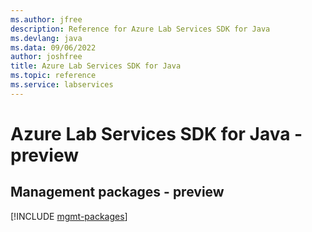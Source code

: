 ```yaml
---
ms.author: jfree
description: Reference for Azure Lab Services SDK for Java
ms.devlang: java
ms.data: 09/06/2022
author: joshfree
title: Azure Lab Services SDK for Java
ms.topic: reference
ms.service: labservices
---
```

# Azure Lab Services SDK for Java - preview

## Management packages - preview
[!INCLUDE [mgmt-packages](lab-services-mgmt-index.md)]